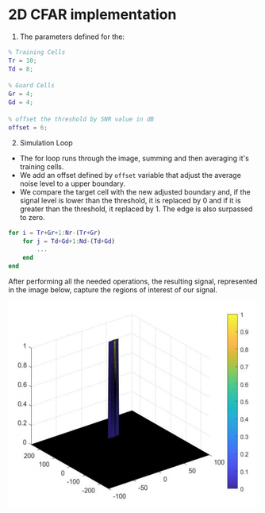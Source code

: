 # 2D CFAR implementation

1. The parameters defined for the:

```Matlab
% Training Cells
Tr = 10;
Td = 8;

% Guard Cells
Gr = 4;
Gd = 4;

% offset the threshold by SNR value in dB
offset = 6;

```

2. Simulation Loop  

* The for loop runs through the image, summing and then averaging it's training cells.  
* We add an offset defined by `offset` variable that adjust the average noise level to a upper boundary.  
* We compare the target cell with the new adjusted boundary and, if  the signal level is lower than the threshold, it is replaced by 0 and if it is greater than the threshold, it replaced by 1. The edge is also surpassed to zero.


```Matlab
for i = Tr+Gr+1:Nr-(Tr+Gr)
    for j = Td+Gd+1:Nd-(Td+Gd)
        ...       
    end
end
```

After performing all the needed operations, the resulting signal, represented in the image below, capture the regions
of interest of our signal.  

<img src="images/3 - CFAR.png" width="779" height="414" />
